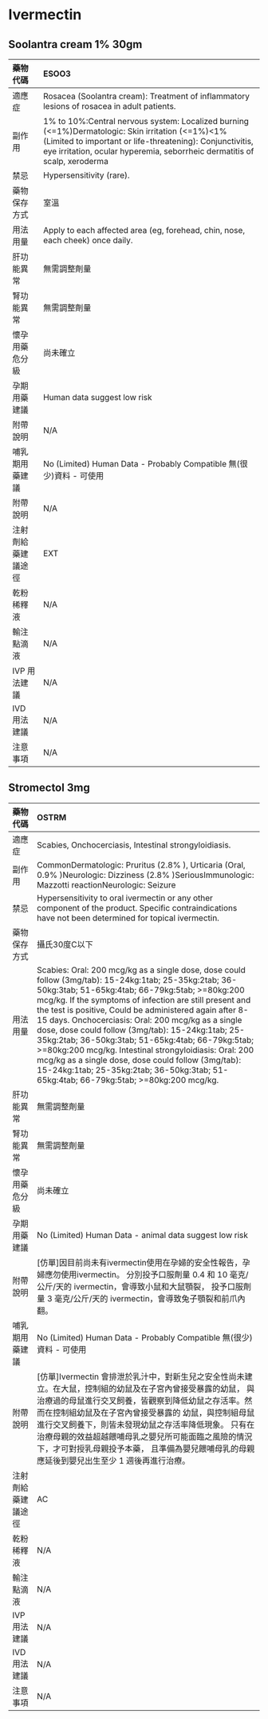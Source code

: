 # Ivermectin

## Soolantra cream 1% 30gm

| 藥物代碼           | ESOO3                                                                                                                                                                                                                                     |
|:-------------------|:------------------------------------------------------------------------------------------------------------------------------------------------------------------------------------------------------------------------------------------|
| 適應症             | Rosacea (Soolantra cream): Treatment of inflammatory lesions of rosacea in adult patients.                                                                                                                                                |
| 副作用             | 1% to 10%:Central nervous system: Localized burning (<=1%)Dermatologic: Skin irritation (<=1%)<1% (Limited to important or life-threatening): Conjunctivitis, eye irritation, ocular hyperemia, seborrheic dermatitis of scalp, xeroderma |
| 禁忌               | Hypersensitivity (rare).                                                                                                                                                                                                                  |
| 藥物保存方式       | 室溫                                                                                                                                                                                                                                      |
| 用法用量           | Apply to each affected area (eg, forehead, chin, nose, each cheek) once daily.                                                                                                                                                            |
| 肝功能異常         | 無需調整劑量                                                                                                                                                                                                                              |
| 腎功能異常         | 無需調整劑量                                                                                                                                                                                                                              |
| 懷孕用藥危分級     | 尚未確立                                                                                                                                                                                                                                  |
| 孕期用藥建議       | Human data suggest low risk                                                                                                                                                                                                               |
| 附帶說明           | N/A                                                                                                                                                                                                                                       |
| 哺乳期用藥建議     | No (Limited) Human Data - Probably Compatible 無(很少)資料 - 可使用                                                                                                                                                                       |
| 附帶說明           | N/A                                                                                                                                                                                                                                       |
| 注射劑給藥建議途徑 | EXT                                                                                                                                                                                                                                       |
| 乾粉稀釋液         | N/A                                                                                                                                                                                                                                       |
| 輸注點滴液         | N/A                                                                                                                                                                                                                                       |
| IVP 用法建議       | N/A                                                                                                                                                                                                                                       |
| IVD 用法建議       | N/A                                                                                                                                                                                                                                       |
| 注意事項           | N/A                                                                                                                                                                                                                                       |

## Stromectol 3mg

| 藥物代碼           | OSTRM                                                                                                                                                                                                                                                                                                                                                                                                                                                                                                                                                                                                                                                  |
|:-------------------|:-------------------------------------------------------------------------------------------------------------------------------------------------------------------------------------------------------------------------------------------------------------------------------------------------------------------------------------------------------------------------------------------------------------------------------------------------------------------------------------------------------------------------------------------------------------------------------------------------------------------------------------------------------|
| 適應症             | Scabies, Onchocerciasis, Intestinal strongyloidiasis.                                                                                                                                                                                                                                                                                                                                                                                                                                                                                                                                                                                                  |
| 副作用             | CommonDermatologic: Pruritus (2.8% ), Urticaria (Oral, 0.9% )Neurologic: Dizziness (2.8% )SeriousImmunologic: Mazzotti reactionNeurologic: Seizure                                                                                                                                                                                                                                                                                                                                                                                                                                                                                                     |
| 禁忌               | Hypersensitivity to oral ivermectin or any other component of the product. Specific contraindications have not been determined for topical ivermectin.                                                                                                                                                                                                                                                                                                                                                                                                                                                                                                 |
| 藥物保存方式       | 攝氏30度C以下                                                                                                                                                                                                                                                                                                                                                                                                                                                                                                                                                                                                                                          |
| 用法用量           | Scabies: Oral: 200 mcg/kg as a single dose, dose could follow (3mg/tab): 15-24kg:1tab; 25-35kg:2tab; 36-50kg:3tab; 51-65kg:4tab; 66-79kg:5tab; >=80kg:200 mcg/kg. If the symptoms of infection are still present and the test is positive, Could be administered again after 8-15 days. Onchocerciasis: Oral: 200 mcg/kg as a single dose, dose could follow (3mg/tab): 15-24kg:1tab; 25-35kg:2tab; 36-50kg:3tab; 51-65kg:4tab; 66-79kg:5tab; >=80kg:200 mcg/kg. Intestinal strongyloidiasis: Oral: 200 mcg/kg as a single dose, dose could follow (3mg/tab): 15-24kg:1tab; 25-35kg:2tab; 36-50kg:3tab; 51-65kg:4tab; 66-79kg:5tab; >=80kg:200 mcg/kg. |
| 肝功能異常         | 無需調整劑量                                                                                                                                                                                                                                                                                                                                                                                                                                                                                                                                                                                                                                           |
| 腎功能異常         | 無需調整劑量                                                                                                                                                                                                                                                                                                                                                                                                                                                                                                                                                                                                                                           |
| 懷孕用藥危分級     | 尚未確立                                                                                                                                                                                                                                                                                                                                                                                                                                                                                                                                                                                                                                               |
| 孕期用藥建議       | No (Limited) Human Data - animal data suggest low risk                                                                                                                                                                                                                                                                                                                                                                                                                                                                                                                                                                                                 |
| 附帶說明           | [仿單]因目前尚未有ivermectin使用在孕婦的安全性報告，孕婦應勿使用ivermectin。 分別投予口服劑量 0.4 和 10 毫克/公斤/天的 ivermectin，會導致小鼠和大鼠顎裂， 投予口服劑量 3 毫克/公斤/天的 ivermectin，會導致兔子顎裂和前爪內翻。                                                                                                                                                                                                                                                                                                                                                                                                                         |
| 哺乳期用藥建議     | No (Limited) Human Data - Probably Compatible 無(很少)資料 - 可使用                                                                                                                                                                                                                                                                                                                                                                                                                                                                                                                                                                                    |
| 附帶說明           | [仿單]Ivermectin 會排泄於乳汁中，對新生兒之安全性尚未建立。在大鼠，控制組的幼鼠及在子宮內曾接受暴露的幼鼠， 與治療過的母鼠進行交叉飼養，皆觀察到降低幼鼠之存活率。然而在控制組幼鼠及在子宮內曾接受暴露的 幼鼠，與控制組母鼠進行交叉飼養下，則皆未發現幼鼠之存活率降低現象。 只有在治療母親的效益超越餵哺母乳之嬰兒所可能面臨之風險的情況下，才可對授乳母親投予本藥， 且準備為嬰兒餵哺母乳的母親應延後到嬰兒出生至少 1 週後再進行治療。                                                                                                                                                                                                                 |
| 注射劑給藥建議途徑 | AC                                                                                                                                                                                                                                                                                                                                                                                                                                                                                                                                                                                                                                                     |
| 乾粉稀釋液         | N/A                                                                                                                                                                                                                                                                                                                                                                                                                                                                                                                                                                                                                                                    |
| 輸注點滴液         | N/A                                                                                                                                                                                                                                                                                                                                                                                                                                                                                                                                                                                                                                                    |
| IVP 用法建議       | N/A                                                                                                                                                                                                                                                                                                                                                                                                                                                                                                                                                                                                                                                    |
| IVD 用法建議       | N/A                                                                                                                                                                                                                                                                                                                                                                                                                                                                                                                                                                                                                                                    |
| 注意事項           | N/A                                                                                                                                                                                                                                                                                                                                                                                                                                                                                                                                                                                                                                                    |

